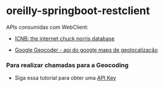 # oreilly-springboot-restclient

APIs consumidas com WebClient:

- [ICNB: the internet chuck norris database](http://www.icndb.com/)

- [Google Geocoder - api do google maps de geolocalização](https://developers.google.com/maps/documentation/geocoding/overview)

### Para realizar chamadas para a Geocoding

- Siga essa tutorial para obter uma [API Key](https://developers.google.com/maps/documentation/geocoding/get-api-key)
